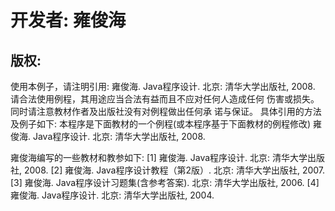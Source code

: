 #  开发者: 雍俊海
## 版权:
使用本例子，请注明引用:
    雍俊海. Java程序设计. 北京: 清华大学出版社, 2008.
请合法使用例程，其用途应当合法有益而且不应对任何人造成任何
伤害或损失。同时请注意教材作者及出版社没有对例程做出任何承
诺与保证。
具体引用的方法及例子如下:
本程序是下面教材的一个例程(或本程序基于下面教材的例程修改)
    雍俊海. Java程序设计. 北京: 清华大学出版社, 2008.

雍俊海编写的一些教材和教参如下:
     [1] 雍俊海. Java程序设计. 北京: 清华大学出版社, 2008.
     [2] 雍俊海. Java程序设计教程（第2版）. 
         北京: 清华大学出版社, 2007.
     [3] 雍俊海. Java程序设计习题集(含参考答案). 
         北京: 清华大学出版社, 2006.
     [4] 雍俊海. Java程序设计. 北京: 清华大学出版社, 2004.

